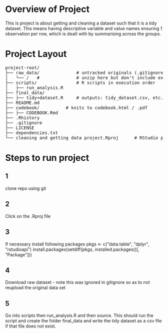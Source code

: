 # Overview of Project
This is project is about getting and cleaning a dataset such that it is a tidy dataset. This means having descriptive variable and value names
ensuring 1 observation per row, which is dealt with by summarising across the groups.

# Project Layout

<pre>
project-root/
├── raw_data/              # untracked originals (.gitignore’d)
│   └── /   #              # unzip here but don't include extra nesting (UCI HAR ...)
├── scripts/               # R scripts in execution order
│   ├── run_analysis.R
├── final_data/
├── ├── tidy+dataset.R     # outputs: tidy_dataset.csv, etc.                
├── README.md
├── codebook/          # knits to codebook.html / .pdf
├── ├── CODEBOOK.Rmd
├── .Rhistory
├── .gitignore
├── LICENSE
├── dependencies.txt
└── cleaning_and_getting_data_project.Rproj      # RStudio project file
</pre>

# Steps to run project
## 1
clone repo using git
## 2
Click on the .Rproj file 
## 3
If necessary install following packages
pkgs <- c("data.table", "dplyr", "rstudioapi")
install.packages(setdiff(pkgs, installed.packages()[, "Package"]))
## 4 
Download raw dataset - note this was ignored in gitignore so as to not reupload the original data set
## 5
Go into scripts then run_analysis.R and then source. This should run the script and create the folder final_data and write the tidy dataset
as a csv file if that file does not exist.
